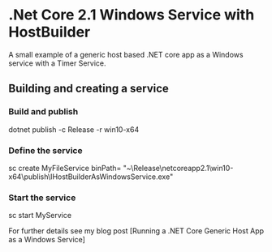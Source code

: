 ﻿# .Net Core 2.1 Windows Service with HostBuilder

A small example of a generic host based .NET core app as a Windows service with a Timer Service.

## Building and creating a service

### Build and publish

dotnet publish -c Release -r win10-x64

### Define the service

sc create MyFileService binPath= "~\Release\netcoreapp2.1\win10-x64\publish\IHostBuilderAsWindowsService.exe"

### Start the service

sc start MyService

For further details see my blog post [Running a .NET Core Generic Host App as a Windows Service]
